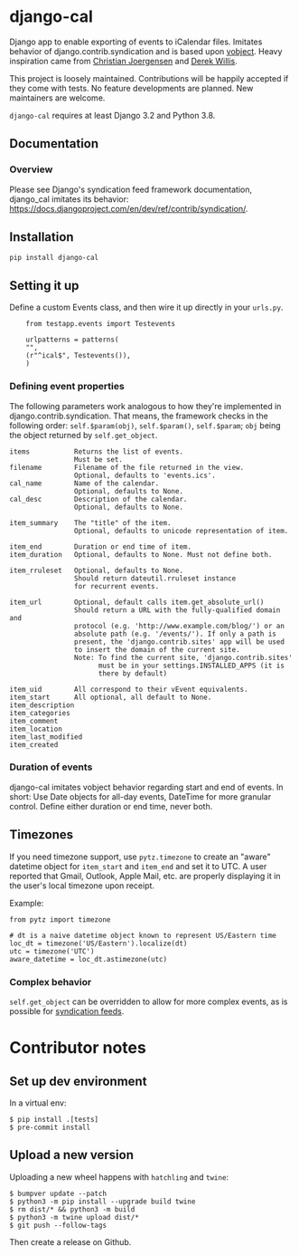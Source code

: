 # django-cal #

Django app to enable exporting of events to iCalendar files.
Imitates behavior of django.contrib.syndication and is based upon
[vobject](https://eventable.github.io/vobject/). Heavy inspiration came from
[Christian Joergensen](http://www.technobabble.dk/2008/mar/06/exposing-calendar-events-using-icalendar-django/)
and [Derek Willis](http://blog.thescoop.org/archives/2007/07/31/django-ical-and-vobject/).

This project is loosely maintained. Contributions will be happily accepted if they come
with tests. No feature developments are planned. New maintainers are welcome.

`django-cal` requires at least Django 3.2 and Python 3.8.

## Documentation ##

### Overview ###

Please see Django's syndication feed framework documentation, django_cal imitates its
behavior: <https://docs.djangoproject.com/en/dev/ref/contrib/syndication/>.

## Installation ##

    pip install django-cal

## Setting it up ##

Define a custom Events class, and then wire it up directly in your `urls.py`.

```
    from testapp.events import Testevents

    urlpatterns = patterns(
    "",
    (r"^ical$", Testevents()),
    )
```


### Defining event properties ###

The following parameters work analogous to how they're implemented in
django.contrib.syndication. That means, the framework checks in the following
order: `self.$param(obj)`, `self.$param()`, `self.$param`; `obj` being the object
returned by `self.get_object`.

    items           Returns the list of events.
                    Must be set.
    filename        Filename of the file returned in the view.
                    Optional, defaults to 'events.ics'.
    cal_name        Name of the calendar.
                    Optional, defaults to None.
    cal_desc        Description of the calendar.
                    Optional, defaults to None.

    item_summary    The "title" of the item.
                    Optional, defaults to unicode representation of item.

    item_end        Duration or end time of item.
    item_duration   Optional, defaults to None. Must not define both.

    item_rruleset   Optional, defaults to None.
                    Should return dateutil.rruleset instance
                    for recurrent events.

    item_url        Optional, default calls item.get_absolute_url()
                    Should return a URL with the fully-qualified domain and
                    protocol (e.g. 'http://www.example.com/blog/') or an
                    absolute path (e.g. '/events/'). If only a path is
                    present, the 'django.contrib.sites' app will be used
                    to insert the domain of the current site.
                    Note: To find the current site, 'django.contrib.sites'
                          must be in your settings.INSTALLED_APPS (it is
                          there by default)

    item_uid        All correspond to their vEvent equivalents.
    item_start      All optional, all default to None.
    item_description
    item_categories
    item_comment
    item_location
    item_last_modified
    item_created

### Duration of events ###

django-cal imitates vobject behavior regarding start and end of events. In short:
Use Date objects for all-day events, DateTime for more granular control.
Define either duration or end time, never both.

## Timezones ###

If you need timezone support, use `pytz.timezone` to create an "aware" datetime object for
`item_start` and `item_end` and set it to UTC. A user reported that Gmail, Outlook,
Apple Mail, etc. are properly displaying it in the user's local timezone upon receipt.

Example:
```
from pytz import timezone

# dt is a naive datetime object known to represent US/Eastern time
loc_dt = timezone('US/Eastern').localize(dt)
utc = timezone('UTC')
aware_datetime = loc_dt.astimezone(utc)
```

### Complex behavior ###

`self.get_object` can be overridden to allow for more complex events, as is possible for
[syndication feeds](https://docs.djangoproject.com/en/dev/ref/contrib/syndication/#a-complex-example).

# Contributor notes

## Set up dev environment

In a virtual env:

    $ pip install .[tests]
    $ pre-commit install

## Upload a new version

Uploading a new wheel happens with `hatchling` and `twine`:

    $ bumpver update --patch
    $ python3 -m pip install --upgrade build twine
    $ rm dist/* && python3 -m build
    $ python3 -m twine upload dist/*
    $ git push --follow-tags

Then create a release on Github.

